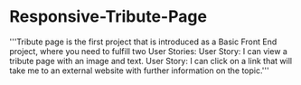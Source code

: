 # Responsive-Tribute-Page
'''Tribute page is the first project that is introduced as a Basic Front End project, where you need to fulfill two User Stories:
User Story: I can view a tribute page with an image and text.
User Story: I can click on a link that will take me to an external website with further information on the topic.'''
